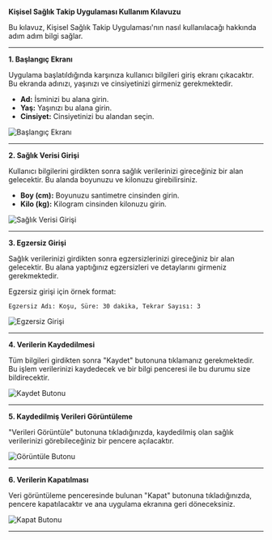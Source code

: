 **Kişisel Sağlık Takip Uygulaması Kullanım Kılavuzu**

Bu kılavuz, Kişisel Sağlık Takip Uygulaması'nın nasıl kullanılacağı hakkında adım adım bilgi sağlar.

---

**1. Başlangıç Ekranı**

Uygulama başlatıldığında karşınıza kullanıcı bilgileri giriş ekranı çıkacaktır. Bu ekranda adınızı, yaşınızı ve cinsiyetinizi girmeniz gerekmektedir.

- **Ad:** İsminizi bu alana girin.
- **Yaş:** Yaşınızı bu alana girin.
- **Cinsiyet:** Cinsiyetinizi bu alandan seçin.

![Başlangıç Ekranı](start_screen.png)

---

**2. Sağlık Verisi Girişi**

Kullanıcı bilgilerini girdikten sonra sağlık verilerinizi gireceğiniz bir alan gelecektir. Bu alanda boyunuzu ve kilonuzu girebilirsiniz.

- **Boy (cm):** Boyunuzu santimetre cinsinden girin.
- **Kilo (kg):** Kilogram cinsinden kilonuzu girin.

![Sağlık Verisi Girişi](health_input.png)

---

**3. Egzersiz Girişi**

Sağlık verilerinizi girdikten sonra egzersizlerinizi gireceğiniz bir alan gelecektir. Bu alana yaptığınız egzersizleri ve detaylarını girmeniz gerekmektedir.

Egzersiz girişi için örnek format:

```
Egzersiz Adı: Koşu, Süre: 30 dakika, Tekrar Sayısı: 3
```

![Egzersiz Girişi](exercise_input.png)

---

**4. Verilerin Kaydedilmesi**

Tüm bilgileri girdikten sonra "Kaydet" butonuna tıklamanız gerekmektedir. Bu işlem verilerinizi kaydedecek ve bir bilgi penceresi ile bu durumu size bildirecektir.

![Kaydet Butonu](save_button.png)

---

**5. Kaydedilmiş Verileri Görüntüleme**

"Verileri Görüntüle" butonuna tıkladığınızda, kaydedilmiş olan sağlık verilerinizi görebileceğiniz bir pencere açılacaktır.

![Görüntüle Butonu](view_button.png)

---

**6. Verilerin Kapatılması**

Veri görüntüleme penceresinde bulunan "Kapat" butonuna tıkladığınızda, pencere kapatılacaktır ve ana uygulama ekranına geri döneceksiniz.

![Kapat Butonu](close_button.png)

---

